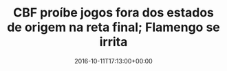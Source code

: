 ---
layout: post
title: "CBF proíbe jogos fora dos estados de origem na reta final; Flamengo se irrita"
date: 2016-10-11T17:13:00+00:00
external_link: "http://globoesporte.globo.com/futebol/noticia/2016/10/cbf-proibe-jogos-fora-dos-estados-de-origem-na-reta-final-do-brasileiro.html"
categories: news globo.com
---